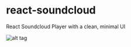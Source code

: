# react-soundcloud
React Soundcloud Player with a clean, minimal UI

![alt tag](https://raw.github.com/rlee1121/react-soundcloud/master/sample.png)

